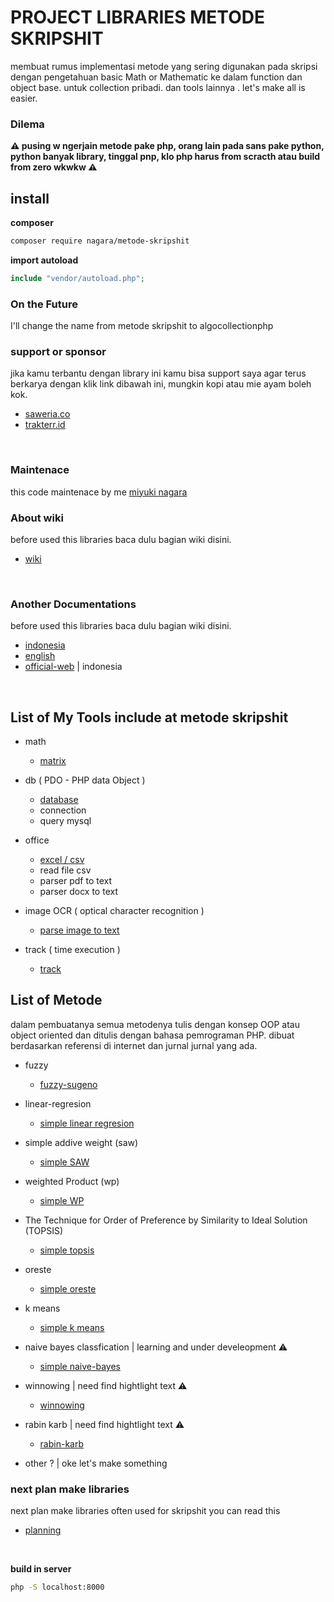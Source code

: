 # PROJECT LIBRARIES METODE SKRIPSHIT

membuat rumus implementasi metode yang sering digunakan pada skripsi dengan pengetahuan basic Math or Mathematic ke dalam function dan object base. untuk collection pribadi. dan tools lainnya . let's make all is easier.

### Dilema

**:warning: pusing w ngerjain metode pake php, orang lain pada sans pake python, python banyak library, tinggal pnp, klo php harus from scracth atau build from zero wkwkw :warning:**

## install

**composer**

```bash
composer require nagara/metode-skripshit
```

**import autoload**

```php
include "vendor/autoload.php";
```

### On the Future

I'll change the name from metode skripshit to algocollectionphp

### support or sponsor

jika kamu terbantu dengan library ini kamu bisa support saya agar terus berkarya dengan klik link dibawah ini, mungkin kopi atau mie ayam boleh kok.

- [saweria.co](https://saweria.co/naagaraa)
- [trakterr.id](https://trakteer.id/naagaraa/tip)

<br>

### Maintenace

this code maintenace by me [miyuki nagara](https://github.com/naagaraa)

### About wiki

before used this libraries baca dulu bagian wiki disini.

- [wiki](https://github.com/naagaraa/metode-skriphit/tree/main/wiki.md)

<br>

### Another Documentations

before used this libraries baca dulu bagian wiki disini.

- [indonesia](https://github.com/naagaraa/metode-skriphit/tree/main/documents/manual-indonesia.md)
- [english](https://github.com/naagaraa/metode-skriphit/tree/main/documents/manual-english.md)
- [official-web](https://nagara.gitbook.io/myphp-tools/) | indonesia

<br>

## List of My Tools include at metode skripshit

- math

  - [matrix](https://github.com/naagaraa/metode-skriphit/blob/main/src/math/readme.md)

- db ( PDO - PHP data Object )

  - [database](https://github.com/naagaraa/metode-skriphit/blob/main/src/db/readme.md)
  - connection
  - query mysql

- office

  - [excel / csv](https://github.com/naagaraa/metode-skriphit/blob/main/src/office/readme.md)
  - read file csv
  - parser pdf to text
  - parser docx to text

- image OCR ( optical character recognition )

  - [parse image to text](https://github.com/naagaraa/metode-skriphit/tree/main/src/img/readme.md)

- track ( time execution )
  - [track ](https://github.com/naagaraa/metode-skriphit/tree/main/src/timetrack.md)

## List of Metode

dalam pembuatanya semua metodenya tulis dengan konsep OOP atau object oriented dan ditulis dengan bahasa pemrograman PHP. dibuat berdasarkan referensi di internet dan jurnal jurnal yang ada.

- fuzzy

  - [fuzzy-sugeno](https://github.com/naagaraa/metode-skriphit/blob/main/src/metode/fuzzy/readme.md)

- linear-regresion

  - [simple linear regresion](https://github.com/naagaraa/metode-skriphit/blob/main/src/metodelinear-regresion/readme.md)

- simple addive weight (saw)

  - [simple SAW](https://github.com/naagaraa/metode-skriphit/blob/main/src/metode/saw/readme.md)

- weighted Product (wp)

  - [simple WP](https://github.com/naagaraa/metode-skriphit/blob/main/src/metode/wp/readme.md)

- The Technique for Order of Preference by Similarity to Ideal Solution (TOPSIS)
  - [simple topsis](https://github.com/naagaraa/metode-skriphit/blob/main/src/metode/topsis/readme.md)
- oreste

  - [simple oreste](https://github.com/naagaraa/metode-skriphit/blob/main/src/metode/oreste/readme.md)

- k means

  - [simple k means](https://github.com/naagaraa/metode-skriphit/blob/main/src/metode/k-means/readme.md)

- naive bayes classfication | learning and under develeopment :warning:

  - [simple naive-bayes](https://github.com/naagaraa/metode-skriphit/blob/main/src/metode/naive-bayes/readme.md)

- winnowing | need find hightlight text :warning:

  - [winnowing](https://github.com/naagaraa/metode-skriphit/blob/main/src/metode/winnowing/readme.md)

- rabin karb | need find hightlight text :warning:

  - [rabin-karb](https://github.com/naagaraa/metode-skriphit/blob/main/src/metode/rabin-karb/readme.md)

- other ? | oke let's make something

### next plan make libraries

next plan make libraries often used for skripshit you can read this

- [planning](https://github.com/naagaraa/metode-skriphit/tree/main/src/metode/readme.md)

<br>

**build in server**

```bash
php -S localhost:8000
```
